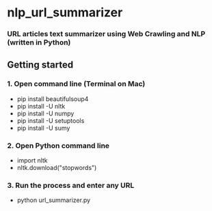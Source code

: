 # nlp_url_summarizer
### URL articles text summarizer using Web Crawling and NLP (written in Python)

## Getting started
### 1. Open command line (Terminal on Mac)
- pip install beautifulsoup4
- pip install -U nltk
- pip install -U numpy
- pip install -U setuptools
- pip install -U sumy

### 2. Open Python command line
- import nltk
- nltk.download("stopwords")

### 3. Run the process and enter any URL
- python url_summarizer.py
